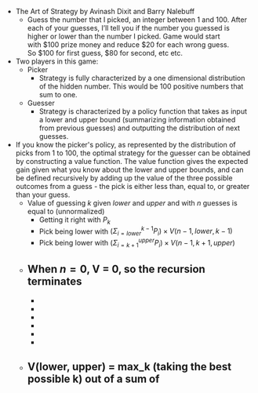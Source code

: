 - The Art of Strategy by Avinash Dixit and Barry Nalebuff
	- Guess the number that I picked, an integer between 1 and 100. After each of your guesses, I’ll tell you if the number you guessed is higher or lower than the number I picked. Game would start with \$100 prize money and reduce \$20 for each wrong guess. So \$100 for first guess, \$80 for second, etc etc.
- Two players in this game:
	- Picker
		- Strategy is fully characterized by a one dimensional distribution of the hidden number. This would be 100 positive numbers that sum to one.
	- Guesser
		- Strategy is characterized by a policy function that takes as input a lower and upper bound (summarizing information obtained from previous guesses) and outputting the distribution of next guesses.
- If you know the picker's policy, as represented by the distribution of picks from 1 to 100, the optimal strategy for the guesser can be obtained by constructing a value function. The value function gives the expected gain given what you know about the lower and upper bounds, and can be defined recursively by adding up the value of the three possible outcomes from a guess - the pick is either less than, equal to, or greater than your guess.
	- Value of guessing $k$ given $lower$ and $upper$ and with $n$ guesses is equal to (unnormalized)
		- Getting it right with $P_k$
		- Pick being lower with $(\Sigma_{i=lower}^{k-1} P_i )\times V(n - 1, lower, k-1)$
		- Pick being lower with $(\Sigma_{i=k+1}^{upper} P_i) \times V(n - 1, k + 1, upper)$
	- When $n = 0$,  V = 0, so the recursion terminates
		-
		-
		-
		-
		-
		-
		-
	- V(lower, upper) = max_k (taking the best possible k) out of a sum of
		-